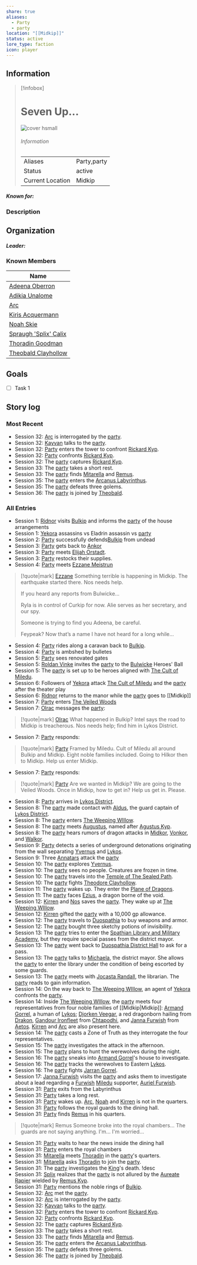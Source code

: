 ```yaml
---
share: true
aliases:
  - Party
  - party
location: "[[Midkip]]"
status: active
lore_type: faction
icon: player
---
```

## Information
> [!infobox]
> # Seven Up...
> ![cover hsmall](insertimage.png)
> ###### Information
> |   |  |
> | ---- | ---- |
> | Aliases | Party,party|
> | Status| active|
> | Current Location|  Midkip|
##### Known for:
### Description
## Organization
##### Leader:
### Known Members
| Name                                                    |
| ------------------------------------------------------- |
| [Adeena Oberron](../PCs/Adeena%20Oberron.md)               |
| [Adikia Unalome](../PCs/Adikia%20Unalome.md)               |
| [Arc](../PCs/Arc.md)                                     |
| [Kiris Acquermann](../PCs/Kiris%20Acquermann.md)           |
| [Noah Skie](../PCs/Noah%20Skie.md)                         |
| [Spraugh 'Splix' Calix](../PCs/Spraugh%20'Splix'%20Calix.md) |
| [Thoradin Goodman](../PCs/Thoradin%20Goodman.md)           |
| [Theobald Clayhollow](../PCs/Theobald%20Clayhollow.md)     |

## Goals
- [ ] Task 1
## Story log
### Most Recent
- Session 32: [Arc](Arc.md) is interrogated by the [party](Seven%20Up....md).
- Session 32: [Kayvan](Kayvan%20Acquermann.md) talks to the [party](Seven%20Up....md).
- Session 32: [Party](Seven%20Up....md) enters the tower to confront [Rickard Kyp](Rickard%20Kyp.md).
- Session 32: [Party](Seven%20Up....md) confronts [Rickard Kyp](Rickard%20Kyp.md).
- Session 32: The [party](Seven%20Up....md) captures [Rickard Kyp](Rickard%20Kyp.md).
- Session 33: The [party](Seven%20Up....md) takes a short rest.
- Session 33: The [party](Seven%20Up....md) finds [Mitarella](Mitarella%20Randall.md) and [Remus](Remus%20Kyp.md).
- Session 35: The [party](Seven%20Up....md) enters the [Arcanus Labyrinthus](Arcanus%20Labyrinthus.md).
- Session 35: The [party](Seven%20Up....md) defeats three golems.
- Session 36: The [party](Seven%20Up....md) is joined by [Theobald](Theobald%20Clayhollow.md).

### All Entries
- Session 1: [Ridnor](Ridnor.md) visits [Bulkip](Bulkip.md) and informs the [party](Seven%20Up....md) of the house arrangements
- Session 1: [Yekora](Yekora.md) assassins vs Eladrin assassin vs [party](Seven%20Up....md)
- Session 2: [Party](Seven%20Up....md) successfully defends[Bulkip](Bulkip.md) from undead
- Session 3: [Party](Seven%20Up....md) gets back to [Ankor](Ankor.md)
- Session 3: [Party](Seven%20Up....md) meets [Elijah Orstadt](Elijah%20Orstadt.md).
- Session 3: [Party](Seven%20Up....md) restocks their supplies.
- Session 4: [Party](Seven%20Up....md) meets [Ezzane Meistrun](Ezzane%20Meistrun.md)
>[!quote|mark] [Ezzane](Ezzane%20Meistrun.md)
>Something terrible is happening in Midkip. The earthquake started there. Nos needs help.
>
> If you heard any reports from Bulwicke...
>
>Ryla is in control of Curkip for now. Alie serves as her secretary, and our spy.
>
>Someone is trying to find you Adeena, be careful.
>
>Feypeak? Now that’s a name I have not heard for a long while…
- Session 4: [Party](Seven%20Up....md) rides along a caravan back to [Bulkip](Bulkip.md).
- Session 4: [Party](Seven%20Up....md) is ambshed by bulletes
- Session 5: [Party](Seven%20Up....md) sees renovated gates
- Session 5: [Roldan Vinke](Roldan%20Vinke.md) invites the [party](Seven%20Up....md) to the [Bulwicke](Bulkip.md) Heroes' Ball
- Session 5: The [party](Seven%20Up....md) is set up to be heroes aligned with [The Cult of Miledu](The%20Cult%20of%20Miledu.md).
- Session 6: Followers of [Yekora](Yekora.md) attack [The Cult of Miledu](The%20Cult%20of%20Miledu.md) and the [party](Seven%20Up....md) after the theater play
- Session 6: [Ridnor](Ridnor.md) returns to the manor while the [party](Seven%20Up....md) goes to [[Midkip]]
- Session 7: [Party](Seven%20Up....md) enters [The Veiled Woods](The%20Veiled%20Woods.md)
- Session 7: [Olrac](Olrac.md) messages the [party](Seven%20Up....md):
>[!quote|mark] [Olrac](Olrac.md)
> What happened in Bulkip? Intel says the road to Midkip is treacherous. Nos needs help; find him in Lykos District.
- Session 7: [Party](Seven%20Up....md) responds:
>[!quote|mark] [Party](Seven%20Up....md)
>Framed by Miledu. Cult of Miledu all around Bulkip and Midkip. Eight noble families included. Going to Hilkor then to Midkip. Help us enter Midkip.
- Session 7: [Party](Seven%20Up....md) responds:
>[!quote|mark] [Party](Seven%20Up....md)
>Are we wanted in Midkip? We are going to the Veiled Woods. Once in Midkip, how to get in? Help us get in. Please.
- Session 8: [Party](Seven%20Up....md) arrives in [Lykos District](Lykos%20District.md).
- Session 8: The [party](Seven%20Up....md) made contact with [Aldus](Aldus.md), the guard captain of [Lykos District](Lykos%20District.md).
- Session 8: The [party](Seven%20Up....md) enters [The Weeping WIllow](The%20Weeping%20WIllow.md).
- Session 8: The [party](Seven%20Up....md) meets [Augustus](Augustus.md), named after [Agustus Kyp](Agustus%20Kyp.md).
- Session 8: The [party](Seven%20Up....md) hears rumors of dragon attacks in [Midkor](Midkor.md), [Vonkor](Vonkor.md), and [Walkor](Walkor.md).
- Session 9: [Party](Seven%20Up....md) detects a series of underground detonations originating from the wall separating [Yvernus](Yvernus%20District.md) and [Lykos](Lykos%20District.md).
- Session 9: Three [Annatars](Risen%20Paladins.md) attack the [party](Seven%20Up....md)
- Session 10: The [party](Seven%20Up....md) explores [Yvernus](Yvernus%20District.md).
- Session 10: The [party](Seven%20Up....md) sees no people. Creatures are frozen in time.
- Session 10: The [party](Seven%20Up....md) travels into the [Temple of The Sealed Path](Temple%20of%20The%20Sealed%20Path.md).
- Session 10: The [party](Seven%20Up....md) fights [Theodore Clayhollow](Theodore%20Clayhollow.md).
- Session 11: The [party](Seven%20Up....md) wakes up. They enter the [Plane of Dragons](Plane%20of%20Dragons.md).
- Session 11: The [party](Seven%20Up....md) faces [Ezius](Ezius.md), a dragon borne of the void.
- Session 12: [Kirren](Kirren%20Acquermann.md) and [Nos](Nos-Aji.md) saves the [party](Seven%20Up....md). They wake up at [The Weeping WIllow](The%20Weeping%20WIllow.md).
- Session 12: [Kirren](Kirren%20Acquermann.md) gifted the [party](Seven%20Up....md) with a 10,000 gp allowance.
- Session 12: The [party](Seven%20Up....md) travels to [Duospathia](Duospathia%20District.md) to buy weapons and armor.
- Session 12: The [party](Seven%20Up....md) bought three sketchy potions of invisibility.
- Session 13: The [party](Seven%20Up....md) tries to enter the [Spathian Library and Military Academy](Spathian%20Library%20and%20Military%20Academy.md), but they require special passes from the district mayor.
- Session 13: The [party](Seven%20Up....md) went back to [Duospathia District Hall](Duospathia%20District%20Hall.md) to ask for a pass.
- Session 13: The [party](Seven%20Up....md) talks to [Michaela](Michaela%20Randall.md), the district mayor. She allows the [party](Seven%20Up....md) to enter the library under the condition of being escorted by some guards.
- Session 13: The [party](Seven%20Up....md) meets with [Jocasta Randall](Jocasta%20Randall.md), the librarian. The [party](Seven%20Up....md) reads to gain information.
- Session 14: On the way back to [The Weeping WIllow](The%20Weeping%20WIllow.md), an agent of [Yekora](Yekora.md) confronts the [party](Seven%20Up....md).
- Session 14: Inside [The Weeping WIllow](The%20Weeping%20WIllow.md), the [party](Seven%20Up....md) meets four representatives from four noble families of [[Midkip|Midkip]]: [Armand Gorrel](Armand%20Gorrel.md), a human of [Lykos](Lykos%20District.md); [Djorken Veegar](Djorken%20Veegar.md), a red dragonborn hailing from [Drakon](Drakon%20District.md), [Gandour Ironfleet](Gandour%20Ironfleet.md) from [Chtapodhi](Chtapodhi%20District.md), and [Janna Furwish](Janna%20Furwish.md) from [Aetos](Aetos%20District.md). [Kirren](Kirren%20Acquermann.md) and [Arc](Arc.md) are also present here.
- Session 14: The [party](Seven%20Up....md) casts a Zone of Truth as they interrogate the four representatives.
- Session 15: The [party](Seven%20Up....md) investigates the attack in the afternoon.
- Session 15: The [party](Seven%20Up....md) plans to hunt the werewolves during the night.
- Session 16: The [party](Seven%20Up....md) sneaks into [Armand Gorrel](Armand%20Gorrel.md)'s house to investigate.
- Session 16: The [party](Seven%20Up....md) tracks the werewolves to Eastern [Lykos](Lykos%20District.md).
- Session 16: The [party](Seven%20Up....md) fights [Jarran Gorrel](Jarran%20Gorrel.md).
- Session 17: [Janna Furwish](Janna%20Furwish.md) visits the [party](Seven%20Up....md) and asks them to investigate about a lead regarding a [Furwish](Furwish%20Clan.md) [Miledu](Miledu.md) supporter, [Auriel Furwish](Auriel%20Furwish.md).
- Session 31: [Party](Seven%20Up....md) exits from the Labyrinthus
- Session 31: [Party](Seven%20Up....md) takes a long rest.
- Session 31: [Party](Seven%20Up....md) wakes up. [Arc](Arc.md), [Noah](Noah%20Skie.md) and [Kirren](Kirren%20Acquermann.md) is not in the quarters.
- Session 31: [Party](Seven%20Up....md) follows the royal guards to the dining hall.
- Session 31: [Party](Seven%20Up....md) finds [Remus](Remus%20Kyp.md) in his quarters.
> [!quote|mark] Remus
Someone broke into the royal chambers... The guards are not saying anything. I'm... I'm worried...
- Session 31: [Party](Seven%20Up....md) waits to hear the news inside the dining hall
- Session 31: [Party](Seven%20Up....md) enters the royal chambers
- Session 31: [Mitarella](Mitarella%20Randall.md) meets [Thoradin](Thoradin%20Goodman.md) in the [party](Seven%20Up....md)'s quarters.
- Session 31: [Mitarella](Mitarella%20Randall.md) asks [Thoradin](Thoradin%20Goodman.md) to join the [party](Seven%20Up....md).
- Session 31: The [party](Seven%20Up....md) investigates the [King](Riordan%20Kyp.md)'s death. !desc
- Session 31: [Splix](Spraugh%20'Splix'%20Calix.md) realizes that the [party](Seven%20Up....md) is not allured by the [Aureate Rapier](Aureate%20Rapier.md) wielded by [Remus Kyp](Remus%20Kyp.md).
- Session 31: [Party](Seven%20Up....md) mentions the noble rings of [Bulkip](Bulkip.md).
- Session 32: [Arc](Arc.md) met the [party](Seven%20Up....md).
- Session 32: [Arc](Arc.md) is interrogated by the [party](Seven%20Up....md).
- Session 32: [Kayvan](Kayvan%20Acquermann.md) talks to the [party](Seven%20Up....md).
- Session 32: [Party](Seven%20Up....md) enters the tower to confront [Rickard Kyp](Rickard%20Kyp.md).
- Session 32: [Party](Seven%20Up....md) confronts [Rickard Kyp](Rickard%20Kyp.md).
- Session 32: The [party](Seven%20Up....md) captures [Rickard Kyp](Rickard%20Kyp.md).
- Session 33: The [party](Seven%20Up....md) takes a short rest.
- Session 33: The [party](Seven%20Up....md) finds [Mitarella](Mitarella%20Randall.md) and [Remus](Remus%20Kyp.md).
- Session 35: The [party](Seven%20Up....md) enters the [Arcanus Labyrinthus](Arcanus%20Labyrinthus.md).
- Session 35: The [party](Seven%20Up....md) defeats three golems.
- Session 36: The [party](Seven%20Up....md) is joined by [Theobald](Theobald%20Clayhollow.md).
